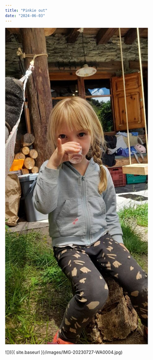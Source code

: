 ```yaml
---
title: "Pinkie out"
date: "2024-06-03"
---
```


![](images/20240603_1410484030477035471484962-461x1024.jpg)

![]({{ site.baseurl }}/images/IMG-20230727-WA0004.jpg)
